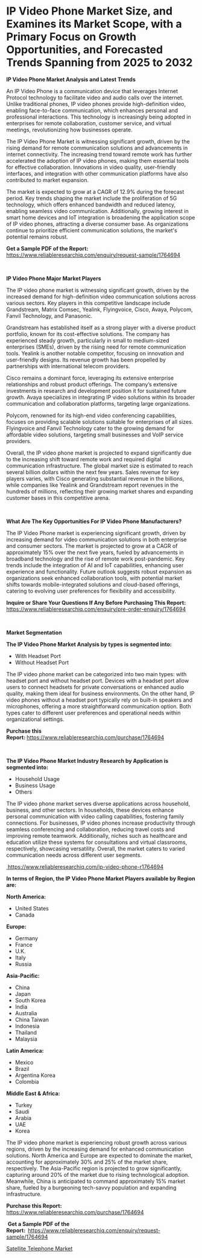 <p><h1>IP Video Phone Market Size, and Examines its Market Scope, with a Primary Focus on Growth Opportunities, and Forecasted Trends Spanning from 2025 to 2032</h1></p><p><strong>IP Video Phone Market Analysis and Latest Trends</strong></p>
<p><p>An IP Video Phone is a communication device that leverages Internet Protocol technology to facilitate video and audio calls over the internet. Unlike traditional phones, IP video phones provide high-definition video, enabling face-to-face communication, which enhances personal and professional interactions. This technology is increasingly being adopted in enterprises for remote collaboration, customer service, and virtual meetings, revolutionizing how businesses operate.</p><p>The IP Video Phone Market is witnessing significant growth, driven by the rising demand for remote communication solutions and advancements in internet connectivity. The increasing trend toward remote work has further accelerated the adoption of IP video phones, making them essential tools for effective collaboration. Innovations in video quality, user-friendly interfaces, and integration with other communication platforms have also contributed to market expansion.</p><p>The market is expected to grow at a CAGR of 12.9% during the forecast period. Key trends shaping the market include the proliferation of 5G technology, which offers enhanced bandwidth and reduced latency, enabling seamless video communication. Additionally, growing interest in smart home devices and IoT integration is broadening the application scope of IP video phones, attracting a diverse consumer base. As organizations continue to prioritize efficient communication solutions, the market's potential remains robust.</p></p>
<p><strong>Get a Sample PDF of the Report:&nbsp;</strong> <a href="https://www.reliableresearchiq.com/enquiry/request-sample/1764694?utm_campaign=2386&utm_medium=2&utm_source=Github&utm_content=ia&utm_term=15022025&utm_id=ip-video-phone">https://www.reliableresearchiq.com/enquiry/request-sample/1764694</a></p>
<p>&nbsp;</p>
<p><strong>IP Video Phone Major Market Players</strong></p>
<p><p>The IP video phone market is witnessing significant growth, driven by the increased demand for high-definition video communication solutions across various sectors. Key players in this competitive landscape include Grandstream, Matrix Comsec, Yealink, Flyingvoice, Cisco, Avaya, Polycom, Fanvil Technology, and Panasonic.</p><p>Grandstream has established itself as a strong player with a diverse product portfolio, known for its cost-effective solutions. The company has experienced steady growth, particularly in small to medium-sized enterprises (SMEs), driven by the rising need for remote communication tools. Yealink is another notable competitor, focusing on innovation and user-friendly designs. Its revenue growth has been propelled by partnerships with international telecom providers.</p><p>Cisco remains a dominant force, leveraging its extensive enterprise relationships and robust product offerings. The company’s extensive investments in research and development position it for sustained future growth. Avaya specializes in integrating IP video solutions within its broader communication and collaboration platforms, targeting large organizations. </p><p>Polycom, renowned for its high-end video conferencing capabilities, focuses on providing scalable solutions suitable for enterprises of all sizes. Flyingvoice and Fanvil Technology cater to the growing demand for affordable video solutions, targeting small businesses and VoIP service providers.</p><p>Overall, the IP video phone market is projected to expand significantly due to the increasing shift toward remote work and required digital communication infrastructure. The global market size is estimated to reach several billion dollars within the next few years. Sales revenue for key players varies, with Cisco generating substantial revenue in the billions, while companies like Yealink and Grandstream report revenues in the hundreds of millions, reflecting their growing market shares and expanding customer bases in this competitive arena.</p></p>
<p>&nbsp;</p>
<p><strong>What Are The Key Opportunities For IP Video Phone Manufacturers?</strong></p>
<p><p>The IP Video Phone market is experiencing significant growth, driven by increasing demand for video communication solutions in both enterprise and consumer sectors. The market is projected to grow at a CAGR of approximately 15% over the next five years, fueled by advancements in broadband technology and the rise of remote work post-pandemic. Key trends include the integration of AI and IoT capabilities, enhancing user experience and functionality. Future outlook suggests robust expansion as organizations seek enhanced collaboration tools, with potential market shifts towards mobile-integrated solutions and cloud-based offerings, catering to evolving user preferences for flexibility and accessibility.</p></p>
<p><strong>Inquire or Share Your Questions If Any Before Purchasing This Report:</strong> <a href="https://www.reliableresearchiq.com/enquiry/pre-order-enquiry/1764694?utm_campaign=2386&utm_medium=2&utm_source=Github&utm_content=ia&utm_term=15022025&utm_id=ip-video-phone">https://www.reliableresearchiq.com/enquiry/pre-order-enquiry/1764694</a></p>
<p>&nbsp;</p>
<p><strong>Market Segmentation</strong></p>
<p><strong>The IP Video Phone Market Analysis by types is segmented into:</strong></p>
<p><ul><li>With Headset Port</li><li>Without Headset Port</li></ul></p>
<p><p>The IP video phone market can be categorized into two main types: with headset port and without headset port. Devices with a headset port allow users to connect headsets for private conversations or enhanced audio quality, making them ideal for business environments. On the other hand, IP video phones without a headset port typically rely on built-in speakers and microphones, offering a more straightforward communication option. Both types cater to different user preferences and operational needs within organizational settings.</p></p>
<p><strong>Purchase this Report:&nbsp;</strong><a href="https://www.reliableresearchiq.com/purchase/1764694?utm_campaign=2386&utm_medium=2&utm_source=Github&utm_content=ia&utm_term=15022025&utm_id=ip-video-phone">https://www.reliableresearchiq.com/purchase/1764694</a></p>
<p>&nbsp;</p>
<p><strong>The IP Video Phone Market Industry Research by Application is segmented into:</strong></p>
<p><ul><li>Household Usage</li><li>Business Usage</li><li>Others</li></ul></p>
<p><p>The IP video phone market serves diverse applications across household, business, and other sectors. In households, these devices enhance personal communication with video calling capabilities, fostering family connections. For businesses, IP video phones increase productivity through seamless conferencing and collaboration, reducing travel costs and improving remote teamwork. Additionally, niches such as healthcare and education utilize these systems for consultations and virtual classrooms, respectively, showcasing versatility. Overall, the market caters to varied communication needs across different user segments.</p></p>
<p><a href="https://www.reliableresearchiq.com/ip-video-phone-r1764694?utm_campaign=2386&utm_medium=2&utm_source=Github&utm_content=ia&utm_term=15022025&utm_id=ip-video-phone">&nbsp;https://www.reliableresearchiq.com/ip-video-phone-r1764694</a></p>
<p><strong>In terms of Region, the IP Video Phone Market Players available by Region are:</strong></p>
<p>
    <p> <strong> North America: </strong>
        <ul>
            <li>United States</li>
            <li>Canada</li>
        </ul>
        </p> 
    <p> <strong> Europe: </strong>
        <ul>
            <li>Germany</li>
            <li>France</li>
            <li>U.K.</li>
            <li>Italy</li>
            <li>Russia</li>
        </ul>
        </p> 
    <p> <strong> Asia-Pacific: </strong>
        <ul>
            <li>China</li>
            <li>Japan</li>
            <li>South Korea</li>
            <li>India</li>
            <li>Australia</li>
            <li>China Taiwan</li>
            <li>Indonesia</li>
            <li>Thailand</li>
            <li>Malaysia</li>
        </ul>
        </p> 
    <p> <strong> Latin America: </strong>
        <ul>
            <li>Mexico</li>
            <li>Brazil</li>
            <li>Argentina Korea</li>
            <li>Colombia</li>
        </ul>
        </p> 
    <p> <strong> Middle East & Africa: </strong>
        <ul>
            <li>Turkey</li>
            <li>Saudi</li>
            <li>Arabia</li>
            <li>UAE</li>
            <li>Korea</li>
        </ul>
    </p>
    </p>
<p><p>The IP video phone market is experiencing robust growth across various regions, driven by the increasing demand for enhanced communication solutions. North America and Europe are expected to dominate the market, accounting for approximately 30% and 25% of the market share, respectively. The Asia-Pacific region is projected to grow significantly, capturing around 20% of the market due to rising technological adoption. Meanwhile, China is anticipated to command approximately 15% market share, fueled by a burgeoning tech-savvy population and expanding infrastructure.</p></p>
<p><strong>Purchase this Report: </strong><a href="https://www.reliableresearchiq.com/purchase/1764694?utm_campaign=2386&utm_medium=2&utm_source=Github&utm_content=ia&utm_term=15022025&utm_id=ip-video-phone">https://www.reliableresearchiq.com/purchase/1764694</a></p>
<p>&nbsp;<strong>Get a Sample PDF of the Report:&nbsp;&nbsp;</strong><a href="https://www.reliableresearchiq.com/enquiry/request-sample/1764694?utm_campaign=2386&utm_medium=2&utm_source=Github&utm_content=ia&utm_term=15022025&utm_id=ip-video-phone">https://www.reliableresearchiq.com/enquiry/request-sample/1764694</a></p>
<p><strong></strong></p>
<p><p><a href="https://github.com/lashaunm5st/Market-Research-Report-List-1/blob/main/satellite-telephone-market.md?utm_campaign=2386&utm_medium=2&utm_source=Github&utm_content=ia&utm_term=15022025&utm_id=ip-video-phone">Satellite Telephone Market</a></p></p>